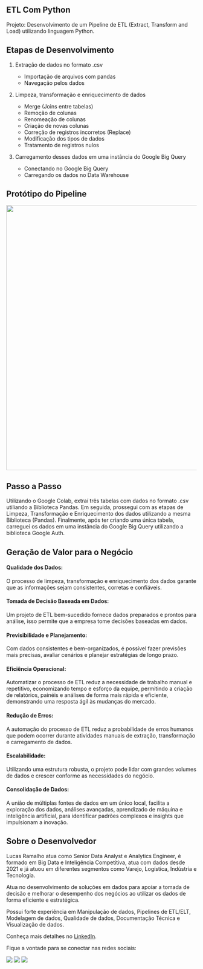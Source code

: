 ## ETL Com Python

Projeto: Desenvolvimento de um Pipeline de ETL (Extract, Transform and Load) utilizando linguagem Python.

## Etapas de Desenvolvimento

1. Extração de dados no formato .csv
    - Importação de arquivos com pandas
    - Navegação pelos dados

2. Limpeza, transformação e enriquecimento de dados
    - Merge (Joins entre tabelas)
    - Remoção de colunas
    - Renomeação de colunas
    - Criação de novas colunas
    - Correção de registros incorretos (Replace)
    - Modificação dos tipos de dados
    - Tratamento de registros nulos
   
3. Carregamento desses dados em uma instância do Google Big Query
    - Conectando no Google Big Query
    - Carregando os dados no Data Warehouse


## Protótipo do Pipeline

<div align="left">
<img src="https://media.licdn.com/dms/image/D4D22AQE_Rf0SFS-pMg/feedshare-shrink_1280/0/1691353538995?e=1694649600&v=beta&t=_EgvKfqvGHxNZccroxbDVdiSuUDX2DxAOnsJQmyspkQ" width="700px" />
</div>

## Passo a Passo

Utilizando o Google Colab, extraí três tabelas com dados no formato .csv utiliando a Biblioteca Pandas.
Em seguida, prossegui com as etapas de Limpeza, Transformação e Enriquecimento dos dados utilizando a mesma Biblioteca (Pandas).
Finalmente, após ter criando uma única tabela, carreguei os dados em uma instância do Google Big Query utilizando a biblioteca Google Auth.

## Geração de Valor para o Negócio

#### Qualidade dos Dados:
O processo de limpeza, transformação e enriquecimento dos dados garante que as informações sejam consistentes, corretas e confiáveis.

#### Tomada de Decisão Baseada em Dados:
Um projeto de ETL bem-sucedido fornece dados preparados e prontos para análise, isso permite que a empresa tome decisões baseadas em dados.

#### Previsibilidade e Planejamento:
Com dados consistentes e bem-organizados, é possível fazer previsões mais precisas, avaliar cenários e planejar estratégias de longo prazo.

#### Eficiência Operacional:
Automatizar o processo de ETL reduz a necessidade de trabalho manual e repetitivo, economizando tempo e esforço da equipe, permitindo a criação de relatórios, painéis e análises de forma mais rápida e eficiente, demonstrando uma resposta ágil às mudanças do mercado.

#### Redução de Erros:
A automação do processo de ETL reduz a probabilidade de erros humanos que podem ocorrer durante atividades manuais de extração, transformação e carregamento de dados.

#### Escalabilidade:
Utilizando uma estrutura robusta, o projeto pode lidar com grandes volumes de dados e crescer conforme as necessidades do negócio.

#### Consolidação de Dados:
A união de múltiplas fontes de dados em um único local, facilita a exploração dos dados, análises avançadas, aprendizado de máquina e inteligência artificial, para identificar padrões complexos e insights que impulsionam a inovação.

## Sobre o Desenvolvedor

Lucas Ramalho atua como Senior Data Analyst e Analytics Engineer, é formado em Big Data e Inteligência Competitiva, atua com dados desde 2021 e já atuou em diferentes segmentos como Varejo, Logística, Indústria e Tecnologia.

Atua no desenvolvimento de soluções em dados para apoiar a tomada de decisão e melhorar o desempenho dos negócios ao utilizar os dados de forma eficiente e estratégica.

Possui forte experiência em Manipulação de dados, Pipelines de ETL/ELT, Modelagem de dados, Qualidade de dados, Documentação Técnica e Visualização de dados.

Conheça mais detalhes no [LinkedIn](https://www.linkedin.com/in/olucasramalho/).

Fique a vontade para se conectar nas redes sociais:

<div> 
  <a href="https://www.linkedin.com/in/olucasramalho/" target="_blank"><img src="https://img.shields.io/badge/-LinkedIn-%230077B5?style=for-the-badge&logo=linkedin&logoColor=white" target="_blank"></a>
  <a href = "mailto:oramalholucas@gmail.com"><img src="https://img.shields.io/badge/-Gmail-%23333?style=for-the-badge&logo=gmail&logoColor=white" target="_blank"></a>
  <a href="https://www.instagram.com/lukaas_ramalho" target="_blank"><img src="https://img.shields.io/badge/-Instagram-%23E4405F?style=for-the-badge&logo=instagram&logoColor=white" target="_blank"></a>
</div>
